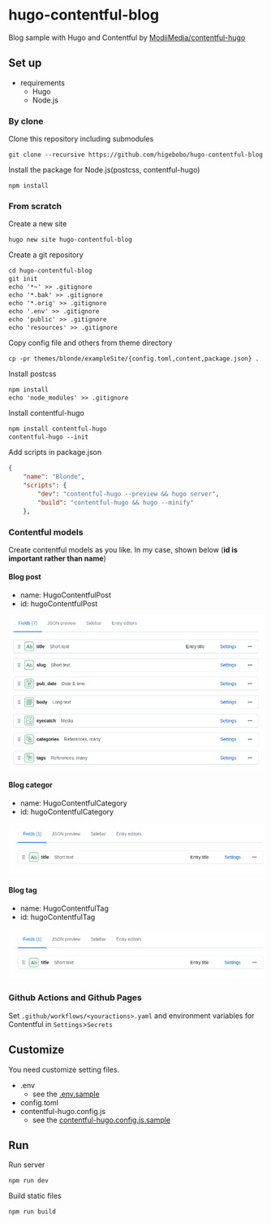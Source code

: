 # hugo-contentful-blog

Blog sample with Hugo and Contentful by [ModiiMedia/contentful-hugo](https://github.com/ModiiMedia/contentful-hugo)

## Set up

* requirements
    * Hugo
    * Node.js

### By clone

Clone this repository including submodules

```shell
git clone --recursive https://github.com/higebobo/hugo-contentful-blog
```

Install the package for Node.js(postcss, contentful-hugo)

```shell
npm install
```

### From scratch

Create a new site

```shell
hugo new site hugo-contentful-blog
```

Create a git repository

```shell
cd hugo-contentful-blog
git init
echo '*~' >> .gitignore
echo '*.bak' >> .gitignore
echo '*.orig' >> .gitignore
echo '.env' >> .gitignore
echo 'public' >> .gitignore
echo 'resources' >> .gitignore
```

Copy config file and others from theme directory

```shell
cp -pr themes/blonde/exampleSite/{config.toml,content,package.json} .
```

Install postcss

```shell
npm install
echo 'node_modules' >> .gitignore
```

Install contentful-hugo

```shell
npm install contentful-hugo
contentful-hugo --init
```

Add scripts in package.json

```json
{
    "name": "Blonde",
    "scripts": {
        "dev": "contentful-hugo --preview && hugo server",
        "build": "contentful-hugo && hugo --minify"
    },
```

### Contentful models

Create contentful models as you like.
In my case, shown below (**id is important rather than name**)

#### Blog post

* name: HugoContentfulPost
* id: hugoContentfulPost

![models](./screenshots/01.png)

#### Blog categor

* name: HugoContentfulCategory
* id: hugoContentfulCategory

![models](./screenshots/02.png)

#### Blog tag

* name: HugoContentfulTag
* id: hugoContentfulTag

![models](./screenshots/02.png)

### Github Actions and Github Pages

Set `.github/workflows/<youractions>.yaml` and environment variables for Contentful in `Settings`>`Secrets`

## Customize

You need customize setting files.

* .env
    * see the [.env.sample](./.env.sample)
* config.toml
* contentful-hugo.config.js
    * see the [contentful-hugo.config.js.sample](./contentful-hugo.config.js.sample)

## Run

Run server

```shell
npm run dev
```

Build static files

```shell
npm run build
```
